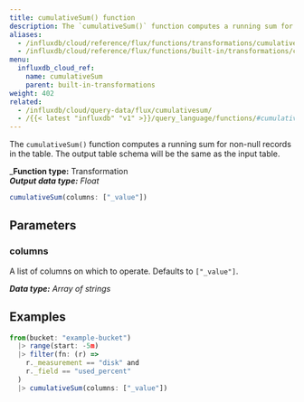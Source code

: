 ```yaml
---
title: cumulativeSum() function
description: The `cumulativeSum()` function computes a running sum for non-null records in the table.
aliases:
  - /influxdb/cloud/reference/flux/functions/transformations/cumulativesum
  - /influxdb/cloud/reference/flux/functions/built-in/transformations/cumulativesum/
menu:
  influxdb_cloud_ref:
    name: cumulativeSum
    parent: built-in-transformations
weight: 402
related:
  - /influxdb/cloud/query-data/flux/cumulativesum/
  - /{{< latest "influxdb" "v1" >}}/query_language/functions/#cumulative-sum, InfluxQL – CUMULATIVE_SUM()
---
```


The `cumulativeSum()` function computes a running sum for non-null records in the table.
The output table schema will be the same as the input table.

_**Function type:** Transformation  
_**Output data type:** Float_

```js
cumulativeSum(columns: ["_value"])
```

## Parameters

### columns
A list of columns on which to operate.
Defaults to `["_value"]`.

_**Data type:** Array of strings_

## Examples
```js
from(bucket: "example-bucket")
  |> range(start: -5m)
  |> filter(fn: (r) =>
    r._measurement == "disk" and
    r._field == "used_percent"
  )
  |> cumulativeSum(columns: ["_value"])
```
